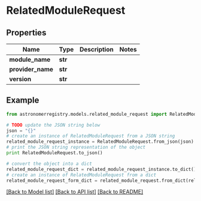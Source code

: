 # RelatedModuleRequest


## Properties
Name | Type | Description | Notes
------------ | ------------- | ------------- | -------------
**module_name** | **str** |  | 
**provider_name** | **str** |  | 
**version** | **str** |  | 

## Example

```python
from astronomerregistry.models.related_module_request import RelatedModuleRequest

# TODO update the JSON string below
json = "{}"
# create an instance of RelatedModuleRequest from a JSON string
related_module_request_instance = RelatedModuleRequest.from_json(json)
# print the JSON string representation of the object
print RelatedModuleRequest.to_json()

# convert the object into a dict
related_module_request_dict = related_module_request_instance.to_dict()
# create an instance of RelatedModuleRequest from a dict
related_module_request_form_dict = related_module_request.from_dict(related_module_request_dict)
```
[[Back to Model list]](../README.md#documentation-for-models) [[Back to API list]](../README.md#documentation-for-api-endpoints) [[Back to README]](../README.md)


